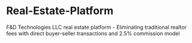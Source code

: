 # Real-Estate-Platform
F&amp;D Technologies LLC real estate platform - Eliminating traditional realtor fees with direct buyer-seller transactions and 2.5% commission model
